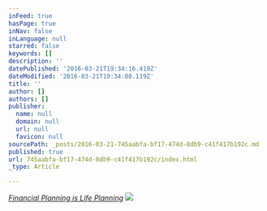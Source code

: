 ```yaml
---
inFeed: true
hasPage: true
inNav: false
inLanguage: null
starred: false
keywords: []
description: ''
datePublished: '2016-03-21T19:34:16.419Z'
dateModified: '2016-03-21T19:34:08.119Z'
title: ''
author: []
authors: []
publisher:
  name: null
  domain: null
  url: null
  favicon: null
sourcePath: _posts/2016-03-21-745aabfa-bf17-474d-8db9-c41f417b192c.md
published: true
url: 745aabfa-bf17-474d-8db9-c41f417b192c/index.html
_type: Article

---
```

_[Financial Planning is Life Planning][0]_
![](https://the-grid-user-content.s3-us-west-2.amazonaws.com/0b710af3-5f23-4a2c-ba68-c0f7b87d8b30.jpg)

[0]: null